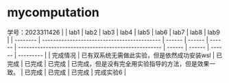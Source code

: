 # mycomputation
学号：2023311426
|          | lab1                                        | lab2   | lab3   | lab4   | lab5                                                 | lab6   | lab7   | lab8   | lab9      |
| -------- | ------------------------------------------- | ------ | ------ | ------ | ---------------------------------------------------- | ------ | ------ | ------ | --------- |
| 完成情况 | 已有双系统无需做此实验，但是依然成功安装wsl | 已完成 | 已完成 | 已完成 | 已完成，但是没有完全用实验指导的方法，但是效果一致。 | 已完成 | 已完成 | 已完成 | 完成实验6 |

